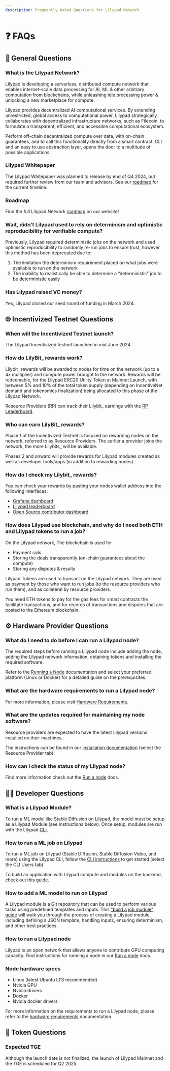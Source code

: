 ```yaml
---
description: Frequently Asked Questions for Lilypad Network
---
```


# ❓ FAQs

## 🍃 General Questions

### What is the Lilypad Network?

Lilypad is developing a serverless, distributed compute network that enables internet-scale data processing for AI, ML & other arbitrary computation from blockchains, while unleashing idle processing power & unlocking a new marketplace for compute.

Lilypad provides decentralized AI computational services. By extending unrestricted, global access to computational power, Lilypad strategically collaborates with decentralized infrastructure networks, such as Filecoin, to formulate a transparent, efficient, and accessible computational ecosystem.

Perform off-chain decentralized compute over data, with on-chain guarantees, and to call this functionality directly from a smart contract, CLI and an easy to use abstraction layer, opens the door to a multitude of possible applications.

### Lilypad Whitepaper

The Lilypad Whitepaper was planned to release by end of Q4 2024, but required further review from our team and advisors. See our [roadmap](https://lilypad.tech/#roadmap) for the current timeline.

### Roadmap

Find the full Lilypad Network [roadmap](https://lilypad.tech/#roadmap) on our website!

### Wait, didn’t Lilypad used to rely on determinism and optimistic reproducibility for verifiable compute?

Previously, Lilypad required deterministic jobs on the network and used optimistic reproducibility to randomly re-run jobs to ensure trust, however this method has been deprecated due to:

1. The limitation the determinism requirement placed on what jobs were available to run on the network
2. The inability to realistically be able to determine a “deterministic” job to be deterministic easily

### Has Lilypad raised VC money?

Yes, Lilypad closed our seed round of funding in March 2024.

## 🌐 Incentivized Testnet Questions

### When will the Incentivized Testnet launch?

The Lilypad Incentivized testnet launched in mid June 2024.

### How do LilyBit\_ rewards work?

Lilybit\_ rewards will be awarded to nodes for time on the network (up to a 4x multiplier) and compute power brought to the network. Rewards will be redeemable, for the Lilypad ERC20 Utility Token at Mainnet Launch, with between 5% and 10% of the total token supply (depending on IncentiveNet demand and tokenomics finalization) being allocated to this phase of the Lilypad Network.

Resource Providers (RP) can track their Lilybit\_ earnings with the [RP Leaderboard](https://info.lilypad.tech/leaderboard).

### Who can earn LilyBit\_ rewards?

Phase 1 of the Incentivized Testnet is focused on rewarding nodes on the network, referred to as Resource Providers. The earlier a provider joins the network, the more Lilybits\_ will be available.

Phases 2 and onward will provide rewards for Lilypad modules created as well as developer tools/apps (in addition to rewarding nodes).

### How do I check my Lilybit\_ rewards?

You can check your rewards by pasting your nodes wallet address into the following interfaces:

* [Grafana dashboard](https://grafana.lilypad.tech/d/adxhou3o1q8sga/rewards-per-wallets?orgId=1\&refresh=1m)
* [Lilypad leaderboard](https://info.lilypad.tech/leaderboard)
* [Open Source contributor dashboard](https://oss.lilypad.tech/)

### How does Lilypad use blockchain, and why do I need both ETH and Lilypad tokens to run a job?

On the Lilypad network, The blockchain is used for

* Payment rails
* Storing the deals transparently (on-chain guarantees about the compute)
* Storing any disputes & results

Lilypad Tokens are used to transact on the Lilypad network. They are used as payment by those who want to run jobs (to the resource providers who run them), and as collateral by resource providers.

You need ETH tokens to pay for the gas fees for smart contracts the facilitate transactions, and for records of transactions and disputes that are posted to the Ethereum blockchain.

## ⚙️ Hardware Provider Questions

### What do I need to do before I can run a Lilypad node?

The required steps before running a Lilypad node include adding the node, adding the Lilypad network information, obtaining tokens and installing the required software.

Refer to the [Running a Node](resource-providers/docker/) documentation and select your preferred platform (Linux or Docker) for a detailed guide on the prerequisites.

### What are the hardware requirements to run a Lilypad node?

For more information, please visit [Hardware Requirements](resource-providers/hardware-requirements.md).

### What are the updates required for maintaining my node software?

Resource providers are expected to have the latest Lilypad versions installed on their machines.

The instructions can be found in our [installation documentation](getting-started/install-run-requirements.md) (select the Resource Provider tab).

### How can I check the status of my Lilypad node?

Find more information check out the [Run a node](https://docs.lilypad.tech/lilypad/resource-providers/docker#id-5.-monitor-your-node) docs.

## 👩‍💻 Developer Questions

### What is a Lilypad Module?

To run a ML model like Stable Diffusion on Lilypad, the model must be setup as a Lilypad Module (see instructions below). Once setup, modules are run with the Lilypad [CLI](https://docs.lilypad.tech/lilypad/lilypad-testnet/install-run-requirements).

### How to run a ML job on Lilypad

To run a ML job on Lilypad (Stable Diffusion, Stable Diffusion Video, and more) using the Lilypad CLI, follow the [CLI instructions](https://docs.lilypad.tech/lilypad/lilypad-testnet/install-run-requirements) to get started (select the CLI Users tab).

To build an application with Lilypad compute and modules on the backend, check out this [guide](https://blog.lilypadnetwork.org/setting-up-your-lilypad-front-end).

### How to add a ML model to run on Lilypad

A Lilypad module is a Git repository that can be used to perform various tasks using predefined templates and inputs. This ["build a job module" guide](https://docs.lilypad.tech/lilypad/developer-resources/build-a-job-module) will walk you through the process of creating a Lilypad module, including defining a JSON template, handling inputs, ensuring determinism, and other best practices.

### How to run a Lilypad node

Lilypad is an open network that allows anyone to contribute GPU computing capacity. Find instructions for running a node in our [Run a node](resource-providers/docker/) docs.

### Node hardware specs

* Linux (latest Ubuntu LTS recommended)
* Nvidia GPU
* Nvidia drivers
* Docker
* Nvidia docker drivers

For more information on the requirements to run a Lilypad node, please refer to the [hardware requirements](resource-providers/hardware-requirements.md) documentation.

## 📖 Token Questions

### Expected TGE

Although the launch date is not finalized, the launch of Lilypad Mainnet and the TGE is scheduled for Q2 2025.

